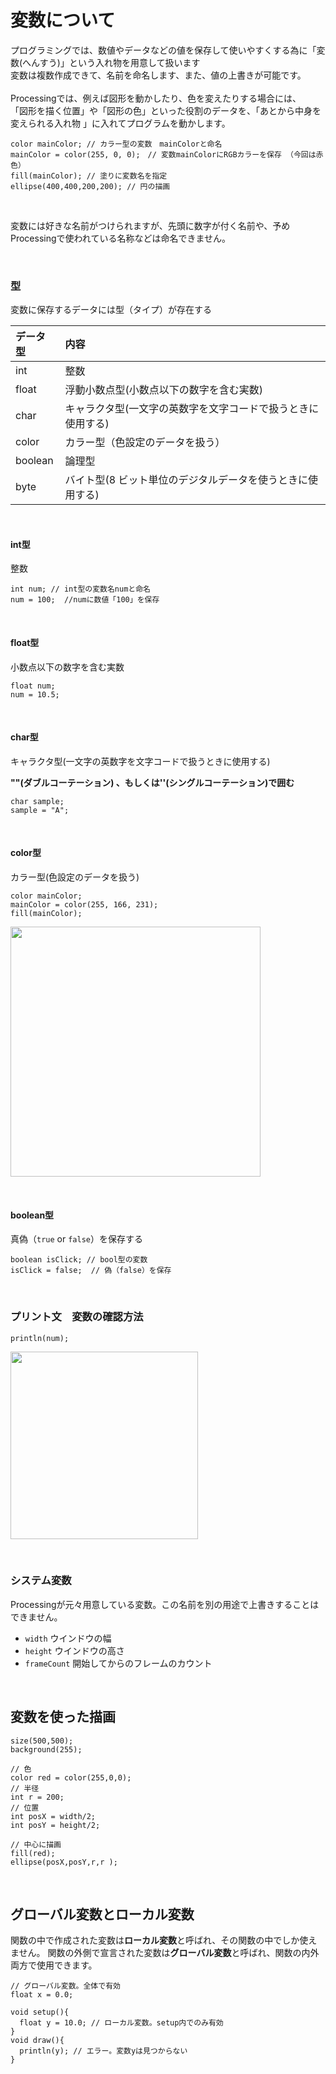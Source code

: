 # 変数について

プログラミングでは、数値やデータなどの値を保存して使いやすくする為に「変数(へんすう)」という入れ物を用意して扱います<br>
変数は複数作成できて、名前を命名します、また、値の上書きが可能です。<br><br>
Processingでは、例えば図形を動かしたり、色を変えたりする場合には、<br>「図形を描く位置」や「図形の色」といった役割のデータを、「あとから中身を変えられる入れ物 」に入れてプログラムを動かします。


```
color mainColor; // カラー型の変数　mainColorと命名
mainColor = color(255, 0, 0);　// 変数mainColorにRGBカラーを保存￼（今回は赤色）
fill(mainColor); // 塗りに変数名を指定
ellipse(400,400,200,200); // 円の描画
```
<br>

変数には好きな名前がつけられますが、先頭に数字が付く名前や、予めProcessingで使われている名称などは命名できません。


&nbsp;


### 型
変数に保存するデータには型（タイプ）が存在する

|データ型 | 内容 |
|:-----------|:------------|
| int       | 整数 |
| float     | 浮動小数点型(小数点以下の数字を含む実数) |
| char       | キャラクタ型(一文字の英数字を文字コードで扱うときに使用する) |
| color    | カラー型（色設定のデータを扱う）|
| boolean       | 論理型 |
| byte    | バイト型(8 ビット単位のデジタルデータを使うときに使用する) |



&nbsp;

#### int型
整数

```
int num; // int型の変数名numと命名
num = 100;￼ //numに数値「100」を保存
```


&nbsp;

#### float型  
小数点以下の数字を含む実数

```
float num;
num = 10.5;￼
```


&nbsp;

#### char型
キャラクタ型(一文字の英数字を文字コードで扱うときに使用する)

__""(ダブルコーテーション) 、もしくは''(シングルコーテーション)で囲む__

```
char sample;
sample = "A";￼
```


&nbsp;

#### color型

カラー型(色設定のデータを扱う)

```
color mainColor;
mainColor = color(255, 166, 231);￼
fill(mainColor);
```


<img width="400px" src="https://github.com/55Kaerukun/Processing/blob/master/images/var.png">


&nbsp;

#### boolean型

真偽（`true` or `false`）を保存する

```
boolean isClick; // bool型の変数
isClick = false;￼ // 偽（false）を保存
```

&nbsp;

### プリント文　変数の確認方法　

```
println(num);
```

<img width="300px" src="https://github.com/55Kaerukun/Processing/blob/master/images/print.png">




&nbsp;
&nbsp;

### システム変数
Processingが元々用意している変数。この名前を別の用途で上書きすることはできません。

* `width` ウインドウの幅
* `height` ウインドウの高さ
* `frameCount` 開始してからのフレームのカウント



&nbsp;
&nbsp;
&nbsp;

## 変数を使った描画

```
size(500,500);
background(255);

// 色
color red = color(255,0,0);
// 半径
int r = 200;
// 位置
int posX = width/2;
int posY = height/2;

// 中心に描画
fill(red);
ellipse(posX,posY,r,r );

```


&nbsp;
&nbsp;


## グローバル変数とローカル変数

関数の中で作成された変数は**ローカル変数**と呼ばれ、その関数の中でしか使えません。
関数の外側で宣言された変数は**グローバル変数**と呼ばれ、関数の内外両方で使用できます。


```
// グローバル変数。全体で有効
float x = 0.0; 

void setup(){
  float y = 10.0; // ローカル変数。setup内でのみ有効
}
void draw(){
  println(y); // エラー。変数yは見つからない
}
```





